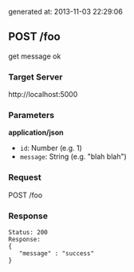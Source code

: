 generated at: 2013-11-03 22:29:06

## POST /foo

get message ok

### Target Server

http://localhost:5000

### Parameters

__application/json__

- `id`: Number (e.g. 1)
- `message`: String (e.g. "blah blah")

### Request

POST /foo

### Response

```
Status: 200
Response:
{
   "message" : "success"
}

```

